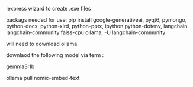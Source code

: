 iexpress wizard to create .exe files


packags needed for use: 
pip install 
google-generativeai,
pyqt6,
pymongo,
python-docx,
python-xlrd,
python-pptx,
ipython python-dotenv,
langchain langchain-community faiss-cpu ollama, <!-- faiss-cpu is needed, faiss-gpu only works on cuda GPUs -->
-U langchain-community

will need to download ollama

downlaod the following model via term : 

gemma3:1b

ollama pull nomic-embed-text